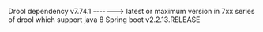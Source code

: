 




Drool dependency v7.74.1 ------->  latest or maximum version in 7xx series of drool which support java 8
Spring boot v2.2.13.RELEASE